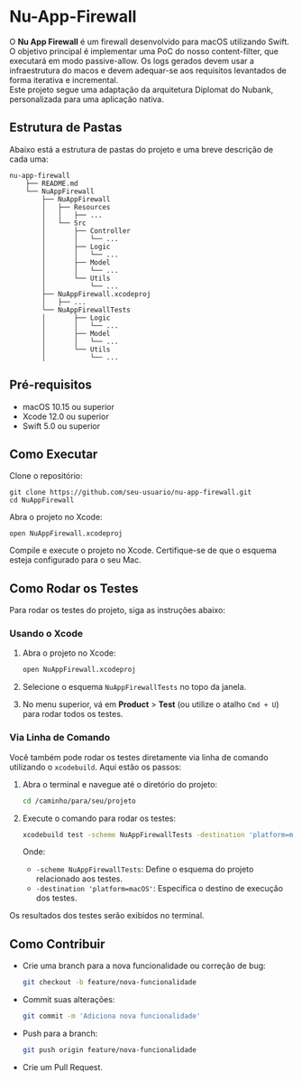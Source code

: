 # Nu-App-Firewall

O **Nu App Firewall** é um firewall desenvolvido para macOS utilizando Swift. O objetivo principal é implementar uma PoC do nosso content-filter, que executará em modo passive-allow. Os logs gerados devem usar a infraestrutura do macos e devem adequar-se aos requisitos levantados de forma iterativa e incremental.  
Este projeto segue uma adaptação da arquitetura Diplomat do Nubank, personalizada para uma aplicação nativa.

## Estrutura de Pastas

Abaixo está a estrutura de pastas do projeto e uma breve descrição de cada uma:
```
nu-app-firewall
    ├── README.md
    └── NuAppFirewall
        ├── NuAppFirewall
        │   ├── Resources
        │   │   ├── ...
        │   └── Src
        │       ├── Controller
        │       │   └── ...
        │       ├── Logic
        │       │   └── ...
        │       ├── Model
        │       │   └── ...
        │       └── Utils
        │           └── ...
        ├── NuAppFirewall.xcodeproj
        │   ├── ...
        └── NuAppFirewallTests
        │       ├── Logic
        │       │   └── ...
        │       ├── Model
        │       │   └── ...
        │       └── Utils
        │           └── ...
```

## Pré-requisitos

- macOS 10.15 ou superior
- Xcode 12.0 ou superior
- Swift 5.0 ou superior

## Como Executar

Clone o repositório:

```
git clone https://github.com/seu-usuario/nu-app-firewall.git
cd NuAppFirewall
```

Abra o projeto no Xcode:

```
open NuAppFirewall.xcodeproj
```

Compile e execute o projeto no Xcode. Certifique-se de que o esquema esteja configurado para o seu Mac.

## Como Rodar os Testes

Para rodar os testes do projeto, siga as instruções abaixo:

### Usando o Xcode

1. Abra o projeto no Xcode:
    ```bash
    open NuAppFirewall.xcodeproj
    ```

2. Selecione o esquema `NuAppFirewallTests` no topo da janela.

3. No menu superior, vá em **Product** > **Test** (ou utilize o atalho `Cmd + U`) para rodar todos os testes.

### Via Linha de Comando

Você também pode rodar os testes diretamente via linha de comando utilizando o `xcodebuild`. Aqui estão os passos:

1. Abra o terminal e navegue até o diretório do projeto:
    ```bash
    cd /caminho/para/seu/projeto
    ```

2. Execute o comando para rodar os testes:
    ```bash
    xcodebuild test -scheme NuAppFirewallTests -destination 'platform=macOS' -allowProvisioningUpdates
    ```

   Onde:
   - `-scheme NuAppFirewallTests`: Define o esquema do projeto relacionado aos testes.
   - `-destination 'platform=macOS'`: Especifica o destino de execução dos testes.

Os resultados dos testes serão exibidos no terminal.

## Como Contribuir

- Crie uma branch para a nova funcionalidade ou correção de bug:
    ```bash
    git checkout -b feature/nova-funcionalidade
    ```

- Commit suas alterações:
    ```bash
    git commit -m 'Adiciona nova funcionalidade'
    ```

- Push para a branch:
    ```bash
    git push origin feature/nova-funcionalidade
    ```

- Crie um Pull Request.
